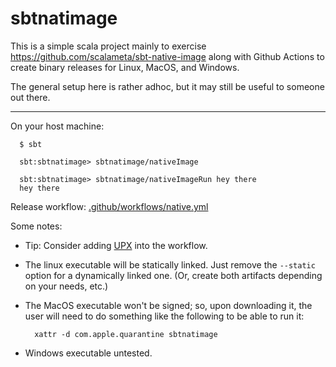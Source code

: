 # sbtnatimage

This is a simple scala project mainly to exercise <https://github.com/scalameta/sbt-native-image>
along with Github Actions to create binary releases for Linux, MacOS, and Windows.

The general setup here is rather adhoc, but it may still be useful to someone out there.

---

On your host machine:

      $ sbt

      sbt:sbtnatimage> sbtnatimage/nativeImage

      sbt:sbtnatimage> sbtnatimage/nativeImageRun hey there
      hey there


Release workflow: [.github/workflows/native.yml](.github/workflows/native.yml)

Some notes:

- Tip: Consider adding [UPX](https://upx.github.io/) into the workflow.

- The linux executable will be statically linked.
  Just remove the `--static` option for a dynamically linked one.
  (Or, create both artifacts depending on your needs, etc.)
  
- The MacOS executable won't be signed; so, upon downloading it, the user 
  will need to do something like the following to be able to run it:
  
        xattr -d com.apple.quarantine sbtnatimage

- Windows executable untested.

